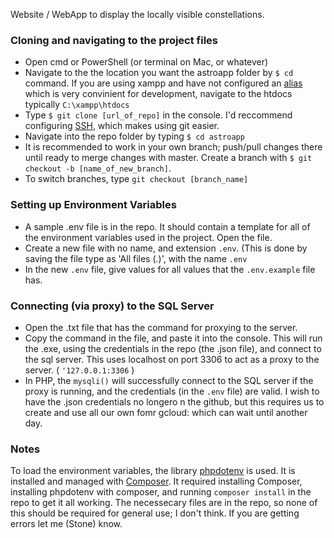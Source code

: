 Website / WebApp to display the locally visible constellations.

### Cloning and navigating to the project files

- Open cmd or PowerShell (or terminal on Mac, or whatever)
- Navigate to the the location you want the astroapp folder by `$ cd` command. If you are using xampp and have not configured an [alias](https://stackoverflow.com/questions/8121720/how-setup-alias-on-xampp-dev-machine) which is very convinient for development, navigate to the htdocs typically `C:\xampp\htdocs`
- Type `$ git clone [url_of_repo]` in the console. I'd reccommend configuring [SSH](https://help.github.com/en/enterprise/2.15/user/articles/adding-a-new-ssh-key-to-your-github-account), which makes using git easier.
- Navigate into the repo folder by typing `$ cd astroapp`
- It is recommended to work in your own branch; push/pull changes there until ready to merge changes with master. Create a branch with `$ git checkout -b [name_of_new_branch]`.
- To switch branches, type `git checkout [branch_name]`

### Setting up Environment Variables

- A sample .env file is in the repo. It should contain a template for all of the environment variables used in the project. Open the file.
- Create a new file with no name, and extension `.env`. (This is done by saving the file type as 'All files (*.*)', with the name `.env`
- In the new `.env` file, give values for all values that the `.env.example` file has.

### Connecting (via proxy) to the SQL Server
- Open the .txt file that has the command for proxying to the server.
- Copy the command in the file, and paste it into the console. This will run the .exe, using the credentials in the repo (the .json file), and connect to the sql server. This uses localhost on port 3306 to act as a proxy to the server. ( `'127.0.0.1:3306` )
- In PHP, the `mysqli()` will successfully connect to the SQL server if the proxy is running, and the credentials (in the `.env` file) are valid.
I wish to have the .json credentials no longero n the github, but this requires us to create and use all our own fomr gcloud: which can wait until another day.


### Notes
To load the environment variables, the library [phpdotenv](https://github.com/vlucas/phpdotenv) is used. It is installed and managed with [Composer](https://getcomposer.org/). It required installing Composer, installing phpdotenv with composer, and running `composer install` in the repo to get it all working. The necessecary files are in the repo, so none of this should be required for general use; I don't think. If you are getting errors let me (Stone) know.

